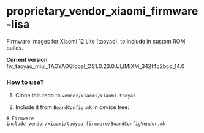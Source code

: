 # proprietary_vendor_xiaomi_firmware-lisa

Firmware images for Xiaomi 12 Lite (taoyao), to include in custom ROM builds.

**Current version**: fw_taoyao_miui_TAOYAOGlobal_OS1.0.23.0.ULIMIXM_342f4c2bcd_14.0

### How to use?

1. Clone this repo to `vendor/xiaomi/xiaomi-taoyao`

2. Include it from `BoardConfig.mk` in device tree:

```
# Firmware
include vendor/xiaomi/taoyao-firmware/BoardConfigVendor.mk
```
